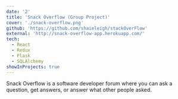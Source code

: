 ```yaml
---
date: '2'
title: 'Snack Overflow (Group Project)'
cover: './snack-overflow.png'
github: 'https://github.com/shaieleigh/stackOverFlow'
external: 'http://snack-overflow-app.herokuapp.com/'
tech:
  - React
  - Redux
  - Flask
  - SQLAlchemy
showInProjects: true
---
```


Snack Overflow is a software developer forum where you can ask a question, get answers, or answer what other people asked.
